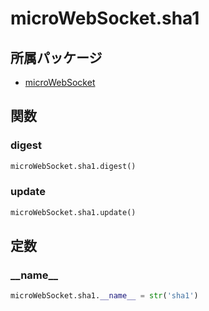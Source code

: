 # microWebSocket.sha1

## 所属パッケージ
- [microWebSocket](../../module/microWebSocket)

## 関数

### digest
```python
microWebSocket.sha1.digest()
```

### update
```python
microWebSocket.sha1.update()
```

## 定数

### \_\_name\_\_
```python
microWebSocket.sha1.__name__ = str('sha1')
```
